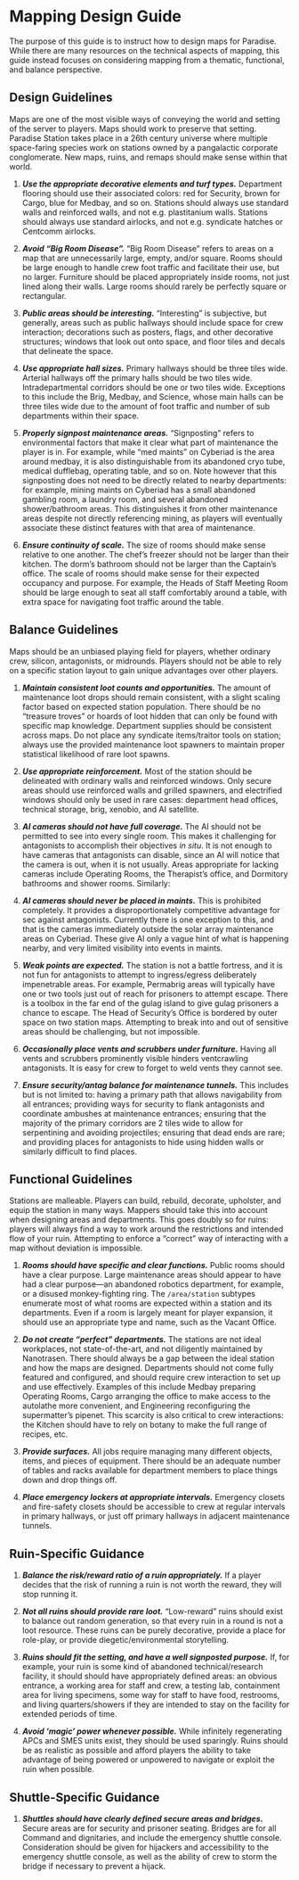 # Mapping Design Guide

The purpose of this guide is to instruct how to design maps for Paradise. While
there are many resources on the technical aspects of mapping, this guide instead
focuses on considering mapping from a thematic, functional, and balance
perspective.

<!-- toc -->

## Design Guidelines

Maps are one of the most visible ways of conveying the world and setting of the
server to players. Maps should work to preserve that setting. Paradise Station
takes place in a 26th century universe where multiple space-faring species work
on stations owned by a pangalactic corporate conglomerate. New maps, ruins, and
remaps should make sense within that world.

1. ***Use the appropriate decorative elements and turf types.*** Department
   flooring should use their associated colors: red for Security, brown for
   Cargo, blue for Medbay, and so on. Stations should always use standard walls
   and reinforced walls, and not e.g. plastitanium walls. Stations should always
   use standard airlocks, and not e.g. syndicate hatches or Centcomm airlocks.

2. ***Avoid “Big Room Disease”.*** “Big Room Disease” refers to areas on a map
   that are unnecessarily large, empty, and/or square. Rooms should be large
   enough to handle crew foot traffic and facilitate their use, but no larger.
   Furniture should be placed appropriately inside rooms, not just lined along
   their walls. Large rooms should rarely be perfectly square or rectangular.

3. ***Public areas should be interesting.*** “Interesting” is subjective, but
   generally, areas such as public hallways should include space for crew
   interaction; decorations  such as posters, flags, and other decorative
   structures; windows that look out onto space, and floor tiles and decals that
   delineate the space.

4. ***Use appropriate hall sizes.*** Primary hallways should be three tiles
   wide. Arterial hallways off the primary halls should be two tiles wide.
   Intradepartmental corridors should be one or two tiles wide. Exceptions to
   this include the Brig, Medbay, and Science, whose main halls can be three
   tiles wide due to the amount of foot traffic and number of sub departments
   within their space.

5. ***Properly signpost maintenance areas.*** “Signposting” refers to
   environmental factors that make it clear what part of maintenance the player
   is in. For example, while “med maints” on Cyberiad is the area around medbay,
   it is also distinguishable  from its abandoned cryo tube, medical dufflebag,
   operating table, and so on. Note however that this signposting does not need
   to be directly related to nearby departments: for example, mining maints on
   Cyberiad has a small abandoned gambling room, a laundry room, and several
   abandoned shower/bathroom areas. This distinguishes it from other maintenance
   areas despite not directly referencing mining, as players will eventually
   associate these distinct features with that area of maintenance.

6. ***Ensure continuity of scale.*** The size of rooms should make sense
   relative to one another. The chef’s freezer should not be larger than their
   kitchen. The dorm’s bathroom should not be larger than the Captain’s office.
   The scale of rooms should make sense for their expected occupancy and
   purpose. For example, the Heads of Staff Meeting Room should be large enough
   to seat all staff comfortably around a table, with extra space for navigating
   foot traffic around the table.


## Balance Guidelines

Maps should be an unbiased playing field for players, whether ordinary crew,
silicon, antagonists, or midrounds. Players should not be able to rely on a
specific station layout to gain unique advantages over other players.

1. ***Maintain consistent loot counts and opportunities.*** The amount of
   maintenance loot drops should remain consistent, with a slight scaling factor
   based on expected station population. There should be no “treasure troves” or
   hoards of loot hidden that can only be found with specific map knowledge.
   Department supplies should be consistent across maps. Do not place any
   syndicate items/traitor tools on station; always use the provided maintenance
   loot spawners to maintain proper statistical likelihood of rare loot spawns.

2. ***Use appropriate reinforcement.*** Most of the station should be delineated
   with ordinary walls and reinforced windows. Only secure areas should use
   reinforced walls and grilled spawners, and electrified windows should only be
   used in rare cases: department head offices, technical storage, brig,
   xenobio, and AI satellite.

3. ***AI cameras should not have full coverage.*** The AI should not be
   permitted to see into every single room. This makes it challenging for
   antagonists to accomplish their objectives _in situ_. It is not enough to
   have cameras that antagonists can disable, since an AI will notice that the
   camera is out, when it is not usually. Areas appropriate for lacking cameras
   include Operating Rooms, the Therapist’s office, and Dormitory bathrooms and
   shower rooms. Similarly:

4. ***AI cameras should never be placed in maints.*** This is prohibited
   completely. It provides a disproportionately competitive advantage for sec
   against antagonists. Currently there is one exception to this, and that is
   the cameras immediately outside the solar array maintenance areas on
   Cyberiad. These give AI only a vague hint of what is happening nearby, and
   very limited visibility into events in maints.

5. ***Weak points are expected.*** The station is not a battle fortress, and it
   is not fun for antagonists to attempt to ingress/egress deliberately
   impenetrable areas. For example, Permabrig areas will typically have one or
   two tools just out of reach for prisoners to attempt escape. There is a
   toolbox in the far end of the gulag island to give gulag prisoners a chance
   to escape. The Head of Security’s Office is bordered by outer space on two
   station maps. Attempting to break into and out of sensitive areas should be
   challenging, but not impossible.

6. ***Occasionally place vents and scrubbers under furniture.*** Having all
   vents and scrubbers prominently visible hinders ventcrawling antagonists. It
   is easy for crew to forget to weld vents they cannot see.

7. ***Ensure security/antag balance for maintenance tunnels.*** This includes
   but is not limited to: having a primary path that allows navigability from
   all entrances; providing ways for security to flank antagonists and
   coordinate ambushes at maintenance entrances; ensuring that the majority of
   the primary corridors are 2 tiles wide to allow for serpentining and avoiding
   projectiles; ensuring that dead ends are rare; and providing places for
   antagonists to hide using hidden walls or similarly difficult to find places.

## Functional Guidelines

Stations are malleable. Players can build, rebuild, decorate, upholster, and
equip the station in many ways. Mappers should take this into account when
designing areas and departments. This goes doubly so for ruins: players will
always find a way to work around the restrictions and intended flow of your
ruin. Attempting to enforce a “correct” way of interacting with a map without
deviation is impossible.

1. ***Rooms should have specific and clear functions.*** Public rooms should
   have a clear purpose. Large maintenance areas should appear to have had a
   clear purpose—an abandoned robotics department, for example, or a disused
   monkey-fighting ring. The `/area/station` subtypes enumerate most of what
   rooms are expected within a station and its departments. Even if a room is
   largely meant for player expansion, it should use an appropriate type and
   name, such as the Vacant Office.

2. ***Do not create “perfect” departments.*** The stations are not ideal
   workplaces, not state-of-the-art, and not diligently maintained by
   Nanotrasen. There should always be a gap between the ideal station and how
   the maps are designed. Departments should not come fully featured and
   configured, and should require crew interaction to set up and use
   effectively. Examples of this include Medbay preparing Operating Rooms, Cargo
   arranging the office to make access to the autolathe more convenient, and
   Engineering reconfiguring the supermatter’s pipenet. This scarcity is also
   critical to crew interactions: the Kitchen should have to rely on botany to
   make the full range of recipes, etc.

3. ***Provide surfaces.*** All jobs require managing many different objects,
   items, and pieces of equipment. There should be an adequate number of tables
   and racks available for department members to place things down and drop
   things off.

4. ***Place emergency lockers at appropriate intervals.*** Emergency closets and
   fire-safety closets should be accessible to crew at regular intervals in
   primary hallways, or just off primary hallways in adjacent maintenance
   tunnels.

## Ruin-Specific Guidance

1. ***Balance the risk/reward ratio of a ruin appropriately.*** If a player
   decides that the risk of running a ruin is not worth the reward, they will
   stop running it.

2. ***Not all ruins should provide rare loot.*** “Low-reward” ruins should exist
   to balance out random generation, so that every ruin in a round is not a loot
   resource. These ruins can be purely decorative, provide a place for
   role-play, or provide diegetic/environmental storytelling.

3. ***Ruins should fit the setting, and have a well signposted purpose.*** If,
   for example, your ruin is some kind of abandoned technical/research facility,
   it should should have appropriately defined areas: an obvious entrance, a
   working area for staff and crew, a testing lab, containment area for living
   specimens, some way for staff to have food, restrooms, and living
   quarters/showers if they are intended to stay on the facility for extended
   periods of time.

4. ***Avoid ‘magic’ power whenever possible.*** While infinitely regenerating
   APCs and SMES units exist, they should be used sparingly. Ruins should be as
   realistic as possible and afford players the ability to take advantage of
   being powered or unpowered to navigate or exploit the ruin when possible.

## Shuttle-Specific Guidance

1. ***Shuttles should have clearly defined secure areas and bridges.*** Secure
   areas are for security and prisoner seating. Bridges are for all Command and
   dignitaries, and include the emergency shuttle console. Consideration should
   be given for hijackers and accessibility to the emergency shuttle console, as
   well as the ability of crew to storm the bridge if necessary to prevent a
   hijack.
